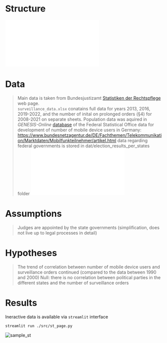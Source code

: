# Structure
![Trend_States](.doc/fig/fig_trend.pdf)

# Data
> Main data is taken from Bundesjustizamt [Statistiken der Rechtspflege](https://www.bundesjustizamt.de/DE/Service/Justizstatistiken/Justizstatistiken_node.html#AnkerDokument44152) web page.\
`surveillance_data.xlsx` conatains full data for years 2013, 2016, 2019-2022, and the number of inital on prolonged orders (§4) for 2008-2021 on separate sheets.
> Population data was aquired in *GENESIS-Online* [database](https://www-genesis.destatis.de/genesis//online?operation=table&code=12411-0010&bypass=true&levelindex=0&levelid=1705062410665#abreadcrumb) of the Federal Statistical Office 
> data for development of number of mobile device users in Germany: https://www.bundesnetzagentur.de/DE/Fachthemen/Telekommunikation/Marktdaten/Mobilfunkteilnehmer/artikel.html
> data regarding federal governments is stored in dat/election_results_per_states folder
![Trend_States](.doc/fig/fig_trend_and_users.pdf)
# Assumptions
> Judges are appointed by the state governments (simplification, does not live up to legal processes in detail)
> 



# Hypotheses
> The trend of correlation between number of mobile device users and surveillance orders continued (compared to the data between 1990 and 2000)
> Null: there is no correlation between political parties in the different states and the number of surveillance orders

# Results
Ineractive data is available via `streamlit` interface 
```console
streamlit run ./src/st_page.py
```
![sample_st](./doc/fig/sample_st.gif)
